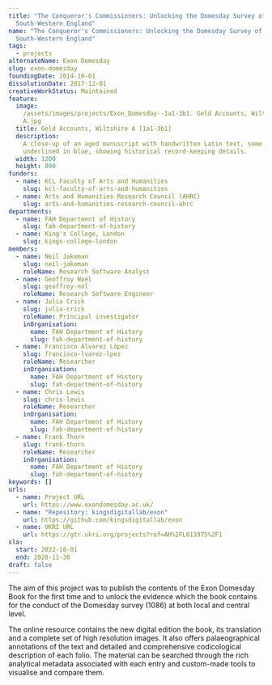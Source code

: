 ```yaml
---
title: "The Conqueror's Commissioners: Unlocking the Domesday Survey of
  South-Western England"
name: "The Conqueror's Commissioners: Unlocking the Domesday Survey of
  South-Western England"
tags:
  - projects
alternateName: Exon Domesday
slug: exon-domesday
foundingDate: 2014-10-01
dissolutionDate: 2017-12-01
creativeWorkStatus: Maintained
feature:
  image:
    /assets/images/projects/Exon_Domesday--1a1-3b1. Geld Accounts, Wiltshire
    A.jpg
  title: Geld Accounts, Wiltshire A [1a1-3b1]
  description:
    A close-up of an aged manuscript with handwritten Latin text, some
    underlined in blue, showing historical record-keeping details.
  width: 1200
  height: 800
funders:
  - name: KCL Faculty of Arts and Humanities
    slug: kcl-faculty-of-arts-and-humanities
  - name: Arts and Humanities Research Council (AHRC)
    slug: arts-and-humanities-research-council-ahrc
departments:
  - name: FAH Department of History
    slug: fah-department-of-history
  - name: King's College, London
    slug: kings-college-london
members:
  - name: Neil Jakeman
    slug: neil-jakeman
    roleName: Research Software Analyst
  - name: Geoffroy Noël
    slug: geoffroy-nol
    roleName: Research Software Engineer
  - name: Julia Crick
    slug: julia-crick
    roleName: Principal investigator
    inOrganisation:
      name: FAH Department of History
      slug: fah-department-of-history
  - name: Francisco Álvarez López
    slug: francisco-lvarez-lpez
    roleName: Researcher
    inOrganisation:
      name: FAH Department of History
      slug: fah-department-of-history
  - name: Chris Lewis
    slug: chris-lewis
    roleName: Researcher
    inOrganisation:
      name: FAH Department of History
      slug: fah-department-of-history
  - name: Frank Thorn
    slug: frank-thorn
    roleName: Researcher
    inOrganisation:
      name: FAH Department of History
      slug: fah-department-of-history
keywords: []
urls:
  - name: Project URL
    url: https://www.exondomesday.ac.uk/
  - name: "Repository: kingsdigitallab/exon"
    url: https://github.com/kingsdigitallab/exon
  - name: UKRI URL
    url: https://gtr.ukri.org/projects?ref=AH%2FL013975%2F1
sla:
  start: 2022-10-01
  end: 2028-11-30
draft: false
---
```


The aim of this project was to publish the contents of the Exon Domesday Book for the first time and to unlock the evidence which the book contains for the conduct of the Domesday survey (1086) at both local and central level.

The online resource contains the new digital edition the book, its translation and a complete set of high resolution images. It also offers palaeographical annotations of the text and detailed and comprehensive codicological description of each folio. The material can be searched through the rich analytical metadata associated with each entry and custom-made tools to visualise and compare them.
